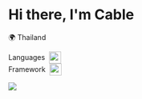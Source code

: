 Hi there, I'm Cable
=============================
🌍  Thailand


<div style="display: flex; align-items: center; gap: 8px;">
  <span>Languages</span>
  <img src="https://skillicons.dev/icons?i=cs,js,dart" height="24"/>
</div>

<div style="display: flex; align-items: center; gap: 8px;">
  <span>Framework</span>
  <img src="https://skillicons.dev/icons?i=dotnet,flutter" height="24"/>
</div>


<!--Design

[![My Skills](https://skillicons.dev/icons?i=ps)](https://skillicons.dev)-->

<a href="https://github.com/anuraghazra/github-readme-stats"><img align="center" src="https://github-readme-stats.vercel.app/api/top-langs/?username=CableBK&layout=compact&theme=buefy&hide_border=true&hide=HTML,CMake,C,CSS,Rust,c%2B%2B,php,objective-c,java," /></a>

<!--c%2B%2B-->

